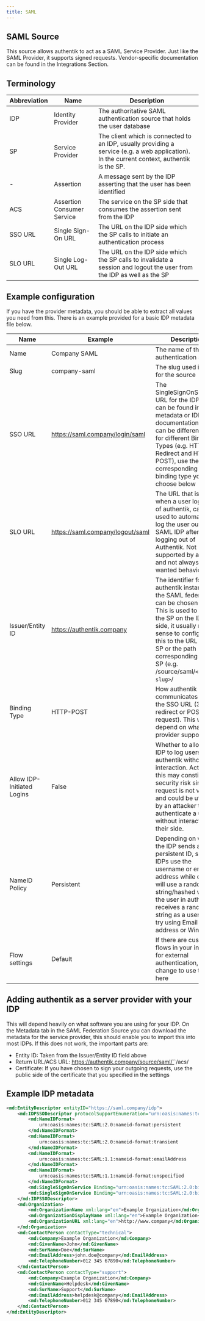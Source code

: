 ```yaml
---
title: SAML
---
```


## SAML Source

This source allows authentik to act as a SAML Service Provider. Just like the SAML Provider, it supports signed requests. Vendor-specific documentation can be found in the Integrations Section.

## Terminology
|Abbreviation|Name|Description|
|---|---|---|
|IDP|Identity Provider|The authoritative SAML authentication source that holds the user database|
|SP|Service Provider|The client which is connected to an IDP, usually providing a service (e.g. a web application). In the current context, authentik is the SP.|
|-|Assertion|A message sent by the IDP asserting that the user has been identified|
|ACS|Assertion Consumer Service|The service on the SP side that consumes the assertion sent from the IDP|
|SSO URL| Single Sign-On URL | The URL on the IDP side which the SP calls to initiate an authentication process|
|SLO URL| Single Log-Out URL | The URL on the IDP side which the SP calls to invalidate a session and logout the user from the IDP as well as the SP|


## Example configuration
If you have the provider metadata, you should be able to extract all values you need from this. There is an example provided for a basic IDP metadata file below.

|Name|Example|Description|
|---|---|---|
|Name|Company SAML|The name of the authentication source|
|Slug|company-saml|The slug used in URLs for the source|
|SSO URL|https://saml.company/login/saml|The SingleSignOnService URL for the IDP, this can be found in the metadata or IDP documentation. There can be different URLs for different Binding Types (e.g. HTTP-Redirect and HTTP-POST), use the URL corresponding to the binding type you choose below|
|SLO URL|https://saml.company/logout/saml|The URL that is called when a user logs out of authentik, can be used to automatically log the user out of the SAML IDP after logging out of Authentik. Not supported by all IDPs, and not always wanted behaviour.|
|Issuer/Entity ID|https://authentik.company|The identifier for the authentik instance in the SAML federation, can be chosen freely. This is used to identify the SP on the IDP side, it usually makes sense to configure this to the URL of the SP or the path corresponding to the SP (e.g. /source/saml/`<source-slug>`/|
|Binding Type|HTTP-POST|How authentik communicates with the SSO URL (302 redirect or POST request). This will depend on what the provider supports.|
|Allow IDP-Initiated Logins|False|Whether to allow the IDP to log users into authentik without any interaction. Activating this may constitute a security risk since this request is not verified, and could be utilised by an attacker to authenticate a user without interaction on their side.|
|NameID Policy|Persistent|Depending on what the IDP sends as persistent ID, some IDPs use the username or email address while others will use a random string/hashed value. If the user in authentik receives a random string as a username, try using Email address or Windows|
|Flow settings|Default|If there are custom flows in your instance for external authentication, change to use them here|

## Adding authentik as a server provider with your IDP
This will depend heavily on what software you are using for your IDP. On the Metadata tab in the SAML Federation Source you can download the metadata for the service provider, this should enable you to import this into most IDPs. If this does not work, the important parts are:

- Entity ID: Taken from the Issuer/Entity ID field above
- Return URL/ACS URL: https://authentik.company/source/saml/`<source-slug>`/acs/
- Certificate: If you have chosen to sign your outgoing requests, use the public side of the certificate that you specified in the settings

## Example IDP metadata
```xml
<md:EntityDescriptor entityID="https://saml.company/idp">
    <md:IDPSSODescriptor protocolSupportEnumeration="urn:oasis:names:tc:SAML:2.0:protocol" WantAuthnRequestsSigned="false">
        <md:NameIDFormat>
            urn:oasis:names:tc:SAML:2.0:nameid-format:persistent
        </md:NameIDFormat>
        <md:NameIDFormat>
            urn:oasis:names:tc:SAML:2.0:nameid-format:transient
        </md:NameIDFormat>
        <md:NameIDFormat>
            urn:oasis:names:tc:SAML:1.1:nameid-format:emailAddress
        </md:NameIDFormat>
        <md:NameIDFormat>
            urn:oasis:names:tc:SAML:1.1:nameid-format:unspecified
        </md:NameIDFormat>
        <md:SingleSignOnService Binding="urn:oasis:names:tc:SAML:2.0:bindings:HTTP-Redirect" Location="https://saml.company/login/saml/"/>
        <md:SingleSignOnService Binding="urn:oasis:names:tc:SAML:2.0:bindings:HTTP-POST" Location="https://saml.company/login/saml/"/>
    </md:IDPSSODescriptor>
    <md:Organization>
        <md:OrganizationName xml:lang="en">Example Organization</md:OrganizationName>
        <md:OrganizationDisplayName xml:lang="en">Example Organization</md:OrganizationDisplayName>
        <md:OrganizationURL xml:lang="en">http://www.company</md:OrganizationURL>
    </md:Organization>
    <md:ContactPerson contactType="technical">
        <md:Company>Example Organization</md:Company>
        <md:GivenName>John</md:GivenName>
        <md:SurName>Doe</md:SurName>
        <md:EmailAddress>john.doe@company</md:EmailAddress>
        <md:TelephoneNumber>012 345 67890</md:TelephoneNumber>
    </md:ContactPerson>
    <md:ContactPerson contactType="support">
        <md:Company>Example Organization</md:Company>
        <md:GivenName>Helpdesk</md:GivenName>
        <md:SurName>Support</md:SurName>
        <md:EmailAddress>helpdesk@company</md:EmailAddress>
        <md:TelephoneNumber>012 345 67890</md:TelephoneNumber>
    </md:ContactPerson>
</md:EntityDescriptor>
```